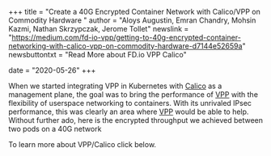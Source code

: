 +++
title = "Create a 40G Encrypted Container Network with Calico/VPP on Commodity Hardware "
author = "Aloys Augustin, Emran Chandry, Mohsin Kazmi, Nathan Skrzypczak, Jerome Tollet"
newslink = "https://medium.com/fd-io-vpp/getting-to-40g-encrypted-container-networking-with-calico-vpp-on-commodity-hardware-d7144e52659a"
newsbuttontxt = "Read More about FD.io VPP Calico"

date = "2020-05-26"
+++

When we started integrating VPP in Kubernetes with [Calico](https://github.com/calico-vpp/calico-vpp/wiki)
as a management plane, the goal was to bring the performance of [VPP](http://localhost:1313/vppproject/vpptech/)
with the flexibility of userspace networking to containers. With its unrivaled IPsec performance,
this was clearly an area where [VPP](http://localhost:1313/vppproject/vpptech/) would be able to help. Without
further ado, here is the encrypted throughput we achieved between two pods on a 40G network

To learn more about VPP/Calico click below.
